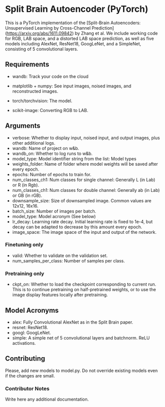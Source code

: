 # Split Brain Autoencoder (PyTorch)
This is a PyTorch implementation of the [Split-Brain Autoencoders: Unsupervised Learning by Cross-Channel Prediction] (https://arxiv.org/abs/1611.09842) by Zhang et al.
We include working code for RGB, LAB space, and a distorted LAB space prediction, as well as five models including AlexNet, ResNet18, GoogLeNet, and a SimpleNet, consisting of 5 convolutional layers.


## Requirements
- wandb: Track your code on the cloud

- matplotlib + numpy: See input images, noised images, and reconstructed images. 

- torch/torchvision: The model.

- scikit-image: Converting RGB to LAB.


## Arguments
- verbose: Whether to display input, noised input, and output images, plus other additional logs.
- wandb: Name of project on w&b.
- wandb_on: Whether to log runs to w&b.
- model_type: Model identifier string from the list: Model types
- weights_folder: Name of folder where model weights will be saved after every epoch.
- epochs: Number of epochs to train for.
- num_classes_ch1: Num classes for single channel: Generally L (in Lab) or R (in Rgb).
- num_classes_ch1: Num classes for double channel: Generally ab (in Lab) or GB (in rGB).
- downsample_size: Size of downsampled image. Common values are 12x12, 16x16.
- batch_size: Number of images per batch.
- model_type: Model acronym (See below)
- lr_decay: Learning rate decay. Initial learning rate is fixed to 1e-4, but decay can be adapted to decrease by this amount every epoch.
- image_space: The image space of the input and output of the network.

### Finetuning only
- valid: Whether to validate on the validation set.
- num_samples_per_class: Number of samples per class. 

### Pretraining only
- ckpt_on: Whether to load the checkpoint corresponding to current run. This is to continue pretraining on half-pretrained weights, or to use the image display features locally after pretraining.

## Model Acronyms
- alex: Fully Convolutional AlexNet as in the Split Brain paper.
- resnet: ResNet18.
- googl: GoogLeNet.
- simple: A simple net of 5 convolutional layers and batchnorm. ReLU activations.

## Contributing
Please, add new models to model.py. Do not override existing models even if the changes are small.
    
### Contributor Notes
Write here any additional documentation.

